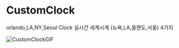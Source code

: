# CustomClock
orlando,LA,NY,Seoul Clock
실시간 세계시계 (뉴욕,LA,올랜도,서울) 4가지


![CustomClockGIF](https://user-images.githubusercontent.com/90740892/179536442-893dc0de-05ab-4d27-ac52-f805ac0976ec.gif)
